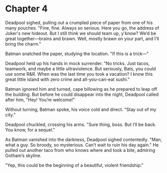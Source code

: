 # Chapter 4

Deadpool sighed, pulling out a crumpled piece of paper from one of his many pouches. "Fine, fine. Always so serious. Here you go, the address of Joker's new hideout. But I still think we should team up, y'know? We’d be great together—brains and brawn. Well, mostly brawn on your part, and I’ll bring the charm."

Batman snatched the paper, studying the location. "If this is a trick—"

Deadpool held up his hands in mock surrender. "No tricks. Just tacos, teamwork, and maybe a little ultraviolence. But seriously, Bats, you could use some R&R. When was the last time you took a vacation? I know this great little island with zero crime and all-you-can-eat sushi."

Batman ignored him and turned, cape billowing as he prepared to leap off the building. But before he could disappear into the night, Deadpool called after him, "Hey! You’re welcome!"

Without turning, Batman spoke, his voice cold and direct. "Stay out of my city."

Deadpool chuckled, crossing his arms. "Sure thing, boss. But I’ll be back. You know, for a sequel."

As Batman vanished into the darkness, Deadpool sighed contentedly. "Man, what a guy. So broody, so mysterious. Can’t wait to ruin his day again." He pulled out another taco from who knows where and took a bite, admiring Gotham’s skyline.

"Yep, this could be the beginning of a beautiful, violent friendship."